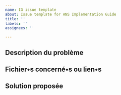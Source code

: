 ```yaml
---
name: IG issue template
about: Issue template for ANS Implementation Guide
title: ''
labels: ''
assignees: ''

---
```


## Description du problème


## Fichier•s concerné•s ou lien•s


## Solution proposée
